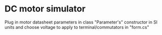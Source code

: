 # DC motor simulator  
Plug in motor datasheet parameters in class "Parameter's" constructor in SI units and choose voltage to apply to terminal/commutators in "form.cs"  
